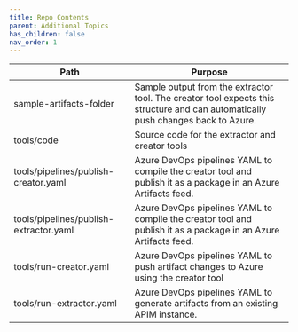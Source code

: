 ```yaml
---
title: Repo Contents
parent: Additional Topics
has_children: false
nav_order: 1
---
```



| Path | Purpose |
| - | - |
| sample-artifacts-folder | Sample output from the extractor tool. The creator tool expects this structure and can automatically push changes back to Azure. |
| tools/code | Source code for the extractor and creator tools
| tools/pipelines/publish-creator.yaml | Azure DevOps pipelines YAML to compile the creator tool and publish it as a package in an Azure Artifacts feed. |
| tools/pipelines/publish-extractor.yaml | Azure DevOps pipelines YAML to compile the creator tool and publish it as a package in an Azure Artifacts feed. |
| tools/run-creator.yaml | Azure DevOps pipelines YAML to push artifact changes to Azure using the creator tool |
| tools/run-extractor.yaml | Azure DevOps pipelines YAML to generate artifacts from an existing APIM instance. |
